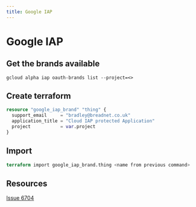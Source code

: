 ```yaml
---
title: Google IAP
---
```


# Google IAP

## Get the brands available

```shell
gcloud alpha iap oauth-brands list --project=<>
```

## Create terraform

```terraform
resource "google_iap_brand" "thing" {
  support_email     = "bradley@breadnet.co.uk"
  application_title = "Cloud IAP protected Application"
  project           = var.project
}
```

## Import

```terraform
terraform import google_iap_brand.thing <name from previous command>
```


## Resources

[Issue 6704](https://github.com/hashicorp/terraform-provider-google/issues/6074#issuecomment-635495412)